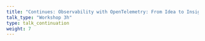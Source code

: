 ```yaml
---
title: "Continues: Observability with OpenTelemetry: From Idea to Insight"
talk_type: "Workshop 3h"
type: talk_continuation
weight: 7
---
```

